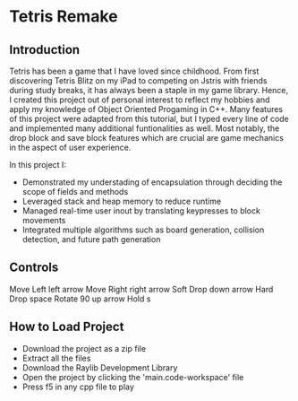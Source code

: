 # Tetris Remake
## Introduction
Tetris has been a game that I have loved since childhood. From first discovering Tetris Blitz on my iPad to competing on Jstris with friends during study breaks, it has always been a staple in my game library. Hence, I created this project out of personal interest to reflect my hobbies and apply my knowledge of Object Oriented Progaming in C++. Many features of this project were adapted from this tutorial, but I typed every line of code and implemented many additional funtionalities as well. Most notably, the drop block and save block features which are crucial are game mechanics in the aspect of user experience.

In this project I:
- Demonstrated my understading of encapsulation through deciding the scope of fields and methods
- Leveraged stack and heap memory to reduce runtime
- Managed real-time user inout by translating keypresses to block movements
- Integrated multiple algorithms such as board generation, collision detection, and future path generation

## Controls
Move Left	left arrow
Move Right	right arrow
Soft Drop	down arrow
Hard Drop	space
Rotate 90	up arrow
Hold	s

## How to Load Project
- Download the project as a zip file
- Extract all the files
- Download the Raylib Development Library
- Open the project by clicking the 'main.code-workspace' file
- Press f5 in any cpp file to play
